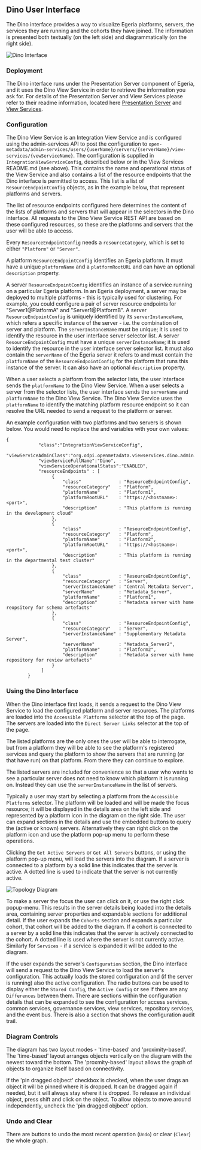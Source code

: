 ## Dino User Interface

The Dino interface provides a way to visualize Egeria platforms, servers, the services they are running and the cohorts they have joined. The information is presented both textually (on the left side) and diagrammatically (on the right side).

![Dino Interface](image1)


### Deployment
The Dino interface runs under the Presentation Server component of Egeria, and it uses the Dino View Service in order to retrieve the information you ask for. For details of the Presentation Server and View Services please refer to their readme information, located here [Presentation Server](https://github.com/odpi/egeria/blob/master/open-metadata-implementation/user-interfaces/presentation-server/README.md) and [View Services](https://github.com/odpi/egeria/blob/master/open-metadata-implementation/view-services/README.md).


### Configuration
The Dino View Service is an Integration View Service and is configured using the admin-services API to post the configuration to `open-metadata/admin-services/users/{userName}/servers/{serverName}/view-services/{vewServiceName}`. The configuration is supplied in `IntegrationViewServiceConfig`, described below or in the View Services README.md (see above). This contains the name and operational status of the View Service and also contains a list of the resource endpoints that the Dino interface is permitted to access. This list is a list of `ResourceEndpointConfig` objects, as in the example below, that represent platforms and servers.

The list of resource endpoints configured here determines the content of the lists of platforms and servers that will appear in the selectors in the Dino interface. All requests to the Dino View Service REST API are based on these configured resources, so these are the platforms and servers that the user will be able to access.

  Every `ResourceEndpointConfig` needs a `resourceCategory`, which is set to either `"Platform"` or `"Server"`. 

  A platform `ResourceEndpointConfig` identifies an Egeria platform. It must have a unique `platformName` and a `platformRootURL` and can have an optional `description` property. 

  A server `ResourceEndpointConfig` identifies an instance of a service running on a particular Egeria platform. In an Egeria deployment, a server may be deployed to multiple platforms - this is typically used for clustering. For example, you could configure a pair of server resource endpoints for "Server1@PlatformA" and "Server1@PlatformB". A server  `ResourceEndpointConfig` is uniquely identified by its `serverInstanceName`, which refers a specific instance of the server - i.e. the combination of server and platform. The `serverInstanceName` must be unique; it is used to identify the resource in the user interface server selector list. A server `ResourceEndpointConfig` must have a unique `serverInstanceName`; it is used to identify the resource in the user interface server selector list. It must also contain the `serverName` of the Egeria server it refers to and must contain the `platformName` of the `ResourceEndpointConfig` for the platform that runs this instance of the server. It can also have an optional `description` property. 

  When a user selects a platform from the selector lists, the user interface sends the `platformName` to the Dino View Service. 
  When a user selects a server from the selector lists, the user interface sends the `serverName` and `platformName` to the Dino View Service. The Dino View Service uses the `platformName` to identify the matching platform resource endpoint so it can resolve the URL needed to send a request to the platform or server.

  An example configuration with two platforms and two servers is shown below. You would need to replace the <hostname> and <port> variables with your own values:


```
{
            "class":"IntegrationViewServiceConfig",
            "viewServiceAdminClass":"org.odpi.openmetadata.viewservices.dino.admin.DinoViewAdmin",
            "viewServiceFullName":"Dino",
            "viewServiceOperationalStatus":"ENABLED",
            "resourceEndpoints" : [
                 {
                     "class"              : "ResourceEndpointConfig",
                     "resourceCategory"   : "Platform",
                     "platformName"       : "Platform1",
                     "platformRootURL"    : "https://<hostname>:<port>",
                     "description"        : "This platform is running in the development cloud"
                 },
                 {
                     "class"              : "ResourceEndpointConfig",
                     "resourceCategory"   : "Platform",
                     "platformName"       : "Platform2",
                     "platformRootURL"    : "https://<hostname>:<port>",
                     "description"        : "This platform is running in the departmental test cluster"               
                 },
                 {
                     "class"              : "ResourceEndpointConfig",
                     "resourceCategory"   : "Server",
                     "serverInstanceName" : "Central Metadata Server",
                     "serverName"         : "Metadata_Server",
                     "platformName"       : "Platform1",
                     "description"        : "Metadata server with home reopsitory for schema artefacts"
                 },
                 {
                     "class"              : "ResourceEndpointConfig",
                     "resourceCategory"   : "Server",
                     "serverInstanceName" : "Supplementary Metadata Server",
                     "serverName"         : "Metadata_Server2",
                     "platformName"       : "Platform2",
                     "description"        : "Metadata server with home repository for review artefacts"
                 }
             ]
        }
```


### Using the Dino Interface
When the Dino interface first loads, it sends a request to the Dino View Service to load the configured platform and server resources. The platforms are loaded into the `Accessible Platforms` selector at the top of the page. The servers are loaded into the `Direct Server Links` selector at the top of the page. 

The listed platforms are the only ones the user will be able to interrogate, but from a platform they will be able to see the platform's registered services and query the platform to show the servers that are running (or that have run) on that platform. From there they can continue to explore. 

The listed servers are included for convenience so that a user who wants to see a particular server does not need to know which platform it is running on. Instead they can use the `serverInstanceName` in the list of servers.

Typically a user may start by selecting a platform from the `Accessible Platforms` selector. The platform will be loaded and will be made the focus resource; it will be displayed in the details area on the left side and represented by a platform icon in the diagram on the right side. The user can expand sections in the details and use the embedded buttons to query the (active or known) servers. Alternatively they can right click on the platform icon and use the platform pop-up menu to perform these operations.

Clicking the `Get Active Servers` or `Get All Servers` buttons, or using the platform pop-up menu, will load the servers into the diagram. If a server is connected to a platform by a solid line this indicates that the server is active. A dotted line is used to indicate that the server is not currently active.

![Topology Diagram](image2)

To make a server the focus the user can click on it, or use the right click popup-menu. This results in the server details being loaded into the details area, containing server properties and expandable sections for additional detail. If the user expands the `Cohorts` section and expands a particular cohort, that cohort will be added to the diagram. If a cohort is connected to a server by a solid line this indicates that the server is actively connected to the cohort. A dotted line is used where the server is not currently active. Similarly for `Services` - if a service is expanded it will be added to the diagram. 

If the user expands the server's `Configuration` section, the Dino interface will send a request to the Dino View Service to load the server's configuration. This actually loads the stored configuration and (if the server is running) also the active configuration. The radio buttons can be used to display either the `Stored Config`, the `Active Config` or see if there are any  `Differences` between them. There are sections within the configuration details that can be expanded to see the configuration for access services, common services, governance services, view services, repository services, and the event bus. There is also a section that shows the configuration audit trail.

### Diagram Controls
The diagram has two layout modes - 'time-based' and 'proximity-based'. The 'time-based' layout arranges objects vertically on the diagram with the newest toward the bottom. The 'proxmity-based' layout allows the graph of objects to organize itself based on connectivity. 

If the 'pin dragged objbect' checkbox is checked, when the user drags an object it will be pinned where it is dropped. It can be dragged again if needed, but it will always stay where it is dropped. To release an individual object, press shift and click on the object. To allow objects to move around independently, uncheck the 'pin dragged objbect' option.

### Undo and Clear
There are buttons to undo the most recent operation (`Undo`) or clear (`Clear`) the whole graph.
